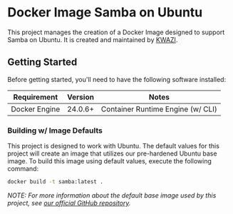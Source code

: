 # Docker Image Samba on Ubuntu

This project manages the creation of a Docker Image designed to support Samba on Ubuntu. It is created and maintained by [KWAZI](https://kwazi.io).

## Getting Started

Before getting started, you'll need to have the following software installed:

Requirement | Version | Notes
--- | --- | ---
Docker Engine | 24.0.6+ | Container Runtime Engine (w/ CLI)

### Building w/ Image Defaults

This project is designed to work with Ubuntu. The default values for this project will create an image that utilizes our pre-hardened Ubuntu base image. To build this image using default values, execute the following command:

```BASH
docker build -t samba:latest .
```

*NOTE: For more information about the default base image used by this project, see [our official GitHub repository](https://github.com/kwaziio/docker-ubuntu).*
